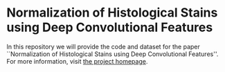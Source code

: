 # Normalization of Histological Stains using Deep Convolutional Features

In this repository we will provide the code and dataset for the paper ``Normalization of Histological Stains using Deep Convolutional Features''.
For more information, visit [the project homepage](https://stes.github.io/fan).

